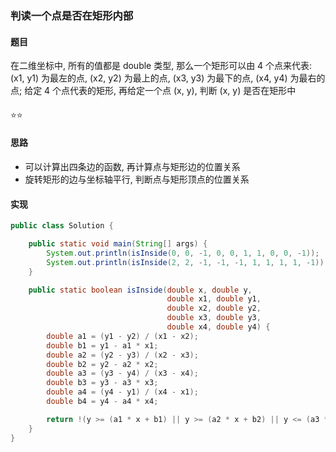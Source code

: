 ### 判读一个点是否在矩形内部

#### 题目
在二维坐标中, 所有的值都是 double 类型, 那么一个矩形可以由 4 个点来代表: (x1, y1) 为最左的点, (x2, y2) 为最上的点, (x3, y3) 为最下的点, (x4, y4) 为最右的点; 给定 4 个点代表的矩形, 再给定一个点 (x, y), 判断 (x, y) 是否在矩形中

####
:star::star:

#### 思路
- 可以计算出四条边的函数, 再计算点与矩形边的位置关系
- 旋转矩形的边与坐标轴平行, 判断点与矩形顶点的位置关系

#### 实现
```Java
public class Solution {

    public static void main(String[] args) {
        System.out.println(isInside(0, 0, -1, 0, 0, 1, 1, 0, 0, -1));
        System.out.println(isInside(2, 2, -1, -1, -1, 1, 1, 1, 1, -1));
    }

    public static boolean isInside(double x, double y,
                                   double x1, double y1,
                                   double x2, double y2,
                                   double x3, double y3,
                                   double x4, double y4) {
        double a1 = (y1 - y2) / (x1 - x2);
        double b1 = y1 - a1 * x1;
        double a2 = (y2 - y3) / (x2 - x3);
        double b2 = y2 - a2 * x2;
        double a3 = (y3 - y4) / (x3 - x4);
        double b3 = y3 - a3 * x3;
        double a4 = (y4 - y1) / (x4 - x1);
        double b4 = y4 - a4 * x4;

        return !(y >= (a1 * x + b1) || y >= (a2 * x + b2) || y <= (a3 * x + b3) || y <= (a4 * x + b4));
    }
}
```

